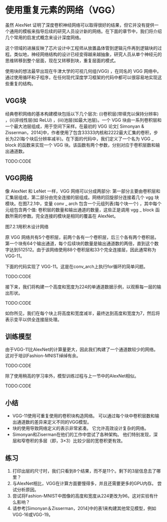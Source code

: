 

<!--
 * @version:
 * @Author:  StevenJokes https://github.com/StevenJokes
 * @Date: 2020-07-16 23:25:47
 * @LastEditors:  StevenJokes https://github.com/StevenJokes
 * @LastEditTime: 2020-07-16 23:47:48
 * @Description:translate by machine
 * @TODO::
 * @Reference:https://zh.d2l.ai/chapter_convolutional-neural-networks/vgg.html
 * http://preview.d2l.ai/d2l-en/master/chapter_convolutional-modern/vgg.html
 *
-->

# 使用重复元素的网络（VGG）

虽然 AlexNet 证明了深度卷积神经网络可以取得很好的结果，但它并没有提供一个通用的模板来指导后续的研究人员设计新的网络。在下面的章节中，我们将介绍几个常用的启发式概念来设计深度网络。

这个领域的进展反映了芯片设计中工程师从放置晶体管到逻辑元件再到逻辑块的过程。类似地，神经网络结构的设计已经变得越来越抽象，研究人员从单个神经元的思维转移到整个层面，现在又转移到块，重复层面的模式。

使用块的想法最早出现在牛津大学的可视几何组(VGG) ，在同名的 VGG 网络中。通过使用循环和子程序，在任何现代深度学习框架的代码中都可以很容易地实现这些重复的结构。

## VGG块

经典卷积网络的基本构建模块包括以下几个层次: (i)卷积层(带填充以保持分辨率) ，(ii)非线性层(如 ReLU) ，(iii)池层(如最大池层)。一个 VGG 块由一系列卷积层和一个最大池层组成，用于空间下采样。在最初的 VGG 论文[ Simonyan & Zisserman，2014]中，作者使用了包含33333内核和2222最大汇集的卷积，步长为22(每个块后分辨率减半)。在下面的代码中，我们定义了一个名为 VGG _ block 的函数来实现一个 VGG 块。该函数有两个参数，分别对应于卷积层数和输出通道数。

TODO:CODE

## VGG网络

像 AlexNet 和 LeNet 一样，VGG 网络可以分成两部分: 第一部分主要由卷积层和汇集层组成，第二部分由完全连接的层组成。网络的回旋部分连接着几个 vgg 块模块。在图7.2.1中，变量 conv _ arch 包含一个元组列表(每个块一个) ，其中每个元组包含两个值: 卷积层的数量和输出通道的数量，这些正是调用 vgg _ block 函数所需的参数。完全连接的模块是相同的覆盖在 AlexNet。

图7.2.1用积木设计网络

原 VGG 网络共有5个卷积层，前两个各有一个卷积层，后三个各有两个卷积层。第一个块有64个输出通道，每个后续块的数量是输出通道数的两倍，直到这个数字达到512512。由于该网络使用88个卷积层和33个完全连接层，因此通常称为 VGG-11。

下面的代码实现了 VGG-11。这是在conv_arch上执行for循环的简单问题。

TODO:CODE

接下来，我们将构建一个高度和宽度为224的单通道数据示例，以观察每一层的输出形状。

TODO:CODE

如你所见，我们在每个块上将高度和宽度减半，最终达到高度和宽度为7，然后将表示变平以供全连接层处理。

## 训练模型

由于VGG-11比AlexNet的计算量更大，因此我们构建了一个通道数较少的网络。 这对于培训Fashion-MNIST绰绰有余。

TODO:CODE

除了使用稍高的学习率外，模型训练过程与上一节中的AlexNet相似。

TODO:CODE

## 小结

* VGG-11使用可重复使用的卷积块构造网络。 可以通过每个块中卷积层数和输出通道数的差异来定义不同的VGG模型。
* 块的使用导致网络定义的表示非常紧凑。 它允许高效设计复杂的网络。
* Simonyan和Ziserman在他们的工作中尝试了各种架构。 他们特别发现，深层和窄卷积的多层（即，3×3）比较少层的宽卷积更有效。

## 练习

1. 打印出层的尺寸时，我们只看到8个结果，而不是11个。剩下的3层信息去了哪里？
1. 与AlexNet相比，VGG在计算方面要慢得多，并且还需要更多的GPU内存。 尝试分析原因。
1. 尝试将Fashion-MNIST中图像的高度和宽度从224更改为96。这对实验有什么影响？
1. 请参考[Simonyan＆Zisserman，2014]中的表1来构建其他常见模型，例如VGG-16或VGG-19。
